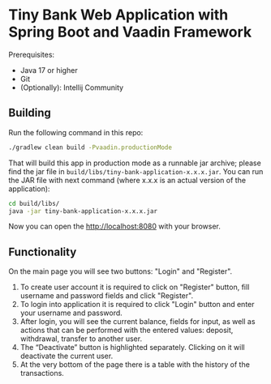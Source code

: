 # Tiny Bank Web Application with Spring Boot and Vaadin Framework

Prerequisites:
* Java 17 or higher
* Git
* (Optionally): Intellij Community

## Building

Run the following command in this repo:

```bash
./gradlew clean build -Pvaadin.productionMode
```

That will build this app in production mode as a runnable jar archive; please find the jar file in `build/libs/tiny-bank-application-x.x.x.jar`.
You can run the JAR file with next command (where x.x.x is an actual version of the application):

```bash
cd build/libs/
java -jar tiny-bank-application-x.x.x.jar
```

Now you can open the [http://localhost:8080](http://localhost:8080) with your browser.

## Functionality
On the main page you will see two buttons: "Login" and "Register".
1. To create user account it is required to click on "Register" button, fill username and password fields and click "Register".
2. To login into application it is required to click "Login" button and enter your username and password.
3. After login, you will see the current balance, fields for input, as well as actions that can be performed with the entered values: deposit, withdrawal, transfer to another user.
4. The “Deactivate” button is highlighted separately. Clicking on it will deactivate the current user.
5. At the very bottom of the page there is a table with the history of the transactions.
